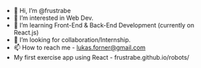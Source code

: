 - 👋 Hi, I’m @frustrabe
- 👀 I’m interested in Web Dev.
- 🌱 I’m learning Front-End & Back-End Development (currently on React.js)
- 💞️ I’m looking for collaboration/Internship.
- 📫 How to reach me - lukas.forner@gmail.com
-  My first exercise app using React - frustrabe.github.io/robots/ 

<!---
frustrabe/frustrabe is a ✨ special ✨ repository because its `README.md` (this file) appears on your GitHub profile.
You can click the Preview link to take a look at your changes.
--->
